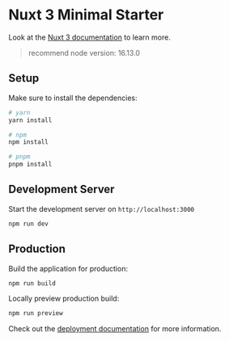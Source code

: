 # Nuxt 3 Minimal Starter

Look at the [Nuxt 3 documentation](https://nuxt.com/docs/getting-started/introduction) to learn more.
> recommend node version: 16.13.0
## Setup

Make sure to install the dependencies:

```bash
# yarn
yarn install

# npm
npm install

# pnpm
pnpm install
```

## Development Server

Start the development server on `http://localhost:3000`

```bash
npm run dev
```

## Production

Build the application for production:

```bash
npm run build
```

Locally preview production build:

```bash
npm run preview
```

Check out the [deployment documentation](https://nuxt.com/docs/getting-started/deployment) for more information.
